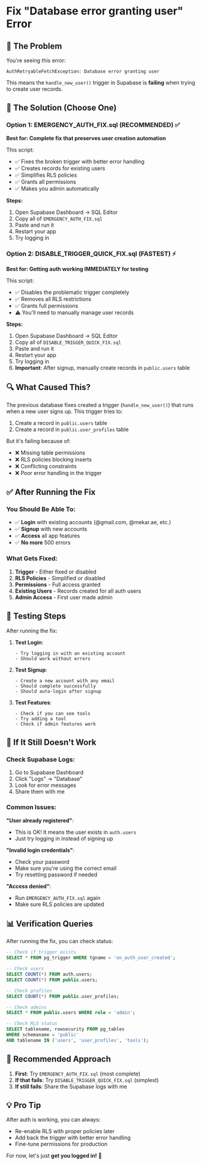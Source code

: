 # Fix "Database error granting user" Error

## 🚨 The Problem

You're seeing this error:
```
AuthRetryableFetchException: Database error granting user
```

This means the `handle_new_user()` trigger in Supabase is **failing** when trying to create user records.

## 🎯 The Solution (Choose One)

### Option 1: EMERGENCY_AUTH_FIX.sql (RECOMMENDED) ✅

**Best for: Complete fix that preserves user creation automation**

This script:
- ✅ Fixes the broken trigger with better error handling
- ✅ Creates records for existing users
- ✅ Simplifies RLS policies
- ✅ Grants all permissions
- ✅ Makes you admin automatically

**Steps:**
1. Open Supabase Dashboard → SQL Editor
2. Copy all of `EMERGENCY_AUTH_FIX.sql`
3. Paste and run it
4. Restart your app
5. Try logging in

### Option 2: DISABLE_TRIGGER_QUICK_FIX.sql (FASTEST) ⚡

**Best for: Getting auth working IMMEDIATELY for testing**

This script:
- ✅ Disables the problematic trigger completely
- ✅ Removes all RLS restrictions
- ✅ Grants full permissions
- ⚠️ You'll need to manually manage user records

**Steps:**
1. Open Supabase Dashboard → SQL Editor
2. Copy all of `DISABLE_TRIGGER_QUICK_FIX.sql`
3. Paste and run it
4. Restart your app
5. Try logging in
6. **Important**: After signup, manually create records in `public.users` table

## 🔍 What Caused This?

The previous database fixes created a trigger (`handle_new_user()`) that runs when a new user signs up. This trigger tries to:
1. Create a record in `public.users` table
2. Create a record in `public.user_profiles` table

But it's failing because of:
- ❌ Missing table permissions
- ❌ RLS policies blocking inserts
- ❌ Conflicting constraints
- ❌ Poor error handling in the trigger

## ✅ After Running the Fix

### You Should Be Able To:
- ✅ **Login** with existing accounts (@gmail.com, @mekar.ae, etc.)
- ✅ **Signup** with new accounts
- ✅ **Access** all app features
- ✅ **No more** 500 errors

### What Gets Fixed:
1. **Trigger** - Either fixed or disabled
2. **RLS Policies** - Simplified or disabled
3. **Permissions** - Full access granted
4. **Existing Users** - Records created for all auth users
5. **Admin Access** - First user made admin

## 🧪 Testing Steps

After running the fix:

1. **Test Login**:
   ```
   - Try logging in with an existing account
   - Should work without errors
   ```

2. **Test Signup**:
   ```
   - Create a new account with any email
   - Should complete successfully
   - Should auto-login after signup
   ```

3. **Test Features**:
   ```
   - Check if you can see tools
   - Try adding a tool
   - Check if admin features work
   ```

## 🔧 If It Still Doesn't Work

### Check Supabase Logs:
1. Go to Supabase Dashboard
2. Click "Logs" → "Database"
3. Look for error messages
4. Share them with me

### Common Issues:

**"User already registered"**:
- This is OK! It means the user exists in `auth.users`
- Just try logging in instead of signing up

**"Invalid login credentials"**:
- Check your password
- Make sure you're using the correct email
- Try resetting password if needed

**"Access denied"**:
- Run `EMERGENCY_AUTH_FIX.sql` again
- Make sure RLS policies are updated

## 📊 Verification Queries

After running the fix, you can check status:

```sql
-- Check if trigger exists
SELECT * FROM pg_trigger WHERE tgname = 'on_auth_user_created';

-- Check users
SELECT COUNT(*) FROM auth.users;
SELECT COUNT(*) FROM public.users;

-- Check profiles
SELECT COUNT(*) FROM public.user_profiles;

-- Check admins
SELECT * FROM public.users WHERE role = 'admin';

-- Check RLS status
SELECT tablename, rowsecurity FROM pg_tables 
WHERE schemaname = 'public' 
AND tablename IN ('users', 'user_profiles', 'tools');
```

## 🎯 Recommended Approach

1. **First**: Try `EMERGENCY_AUTH_FIX.sql` (most complete)
2. **If that fails**: Try `DISABLE_TRIGGER_QUICK_FIX.sql` (simplest)
3. **If still fails**: Share the Supabase logs with me

## 💡 Pro Tip

After auth is working, you can always:
- Re-enable RLS with proper policies later
- Add back the trigger with better error handling
- Fine-tune permissions for production

For now, let's just **get you logged in!** 🚀






